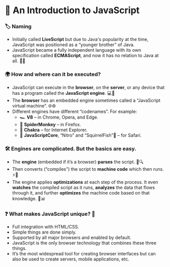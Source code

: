 # 🚀 An Introduction to JavaScript

### 🏷️ Naming
- Initially called **LiveScript** but due to Java's popularity at the time, JavaScript was positioned as a “younger brother” of Java.
- JavaScript became a fully independent language with its own specification called **ECMAScript**, and now it has no relation to Java at all. 🔗❌

### 🌍 How and where can it be executed?
- JavaScript can execute in the **browser**, on the **server**, or any device that has a program called the **JavaScript engine**. 💻📲
- The **browser** has an embedded engine sometimes called a “JavaScript virtual machine”. 🌐⚙️
- Different engines have different “codenames”. For example:
  - 🏎️ **V8** – in Chrome, Opera, and Edge.
  - 🦊 **SpiderMonkey** – in Firefox.
  - 🔵 **Chakra** – for Internet Explorer.
  - 🍏 **JavaScriptCore**, “Nitro” and “SquirrelFish”🐠 – for Safari.

### 🛠️ Engines are complicated. But the basics are easy.
- The **engine** (embedded if it’s a browser) **parses** the script. 📜🔍
- Then converts (“compiles”) the script to **machine code** which then runs. ⚡💾
- The engine applies **optimizations** at each step of the process. It even **watches** the compiled script as it runs, **analyzes** the data that flows through it, and further **optimizes** the machine code based on that knowledge. 🚀📊

### ❓ What makes JavaScript unique? 🤔

- Full integration with HTML/CSS.
- Simple things are done simply.
- Supported by all major browsers and enabled by default.
- JavaScript is the only browser technology that combines these three things.
- It’s the most widespread tool for creating browser interfaces but can also be used to create servers, mobile applications, etc.
